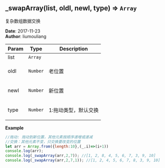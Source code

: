 ## \_swapArray(list, oldI, newI, type) ⇒ <code>Array</code>
<p>复杂数组数据交换</p>

**Date**: 2017-11-23  
**Author**: liumouliang  

| Param | Type | Description |
| --- | --- | --- |
| list | <code>Array</code> |  |
| oldI | <code>Number</code> | <p>老位置</p> |
| newI | <code>Number</code> | <p>新位置</p> |
| type | <code>Number</code> | <p>1:拖动类型，默认交换</p> |

**Example**  
```javascript
//拖动: 拖动到新位置，其他元素按顺序递增或递减
//交换：其他元素不变，只交换要改变的位置
let arr = Array.from({length:10},(_,i)=>(i+1))
console.log(arr);
console.log(_swapArray(arr,2,7)); //[1, 2, 8, 4, 5, 6, 7, 3, 9, 10]
console.log(_swapArray(arr,2,7,1)); //[1, 2, 4, 5, 6, 7, 8, 3, 9, 10]
```
